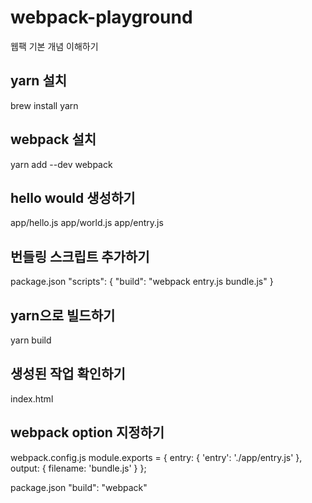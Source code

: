 # webpack-playground
웹팩 기본 개념 이해하기

## yarn 설치
brew install yarn

## webpack 설치
yarn add --dev webpack

## hello would 생성하기
app/hello.js
app/world.js
app/entry.js

## 번들링 스크립트 추가하기
package.json
"scripts": { "build": "webpack entry.js bundle.js" }

## yarn으로 빌드하기
yarn build

## 생성된 작업 확인하기
index.html

## webpack option 지정하기
webpack.config.js
module.exports = {
  entry: {
    'entry': './app/entry.js'
  },
  output: {
    filename: 'bundle.js'
  }
};

package.json
"build": "webpack"

